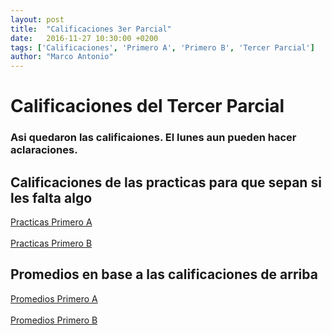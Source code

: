 ```yaml
---
layout: post
title:  "Calificaciones 3er Parcial"
date:   2016-11-27 10:30:00 +0200
tags: ['Calificaciones', 'Primero A', 'Primero B', 'Tercer Parcial']
author: "Marco Antonio"
---
```

# Calificaciones del Tercer Parcial

### Asi quedaron las calificaiones. El lunes aun pueden hacer aclaraciones.

## Calificaciones de las practicas para que sepan si les falta algo

<a href="https://github.com/marcoC76/marcoc76.github.io/raw/master/pdf/tercerParcial%20A.pdf">Practicas Primero A</a>
<br>
<br>
<a href="https://github.com/marcoC76/marcoc76.github.io/raw/master/pdf/tercerParcial%20B.pdf">Practicas Primero B</a>

## Promedios en base a las calificaciones de arriba

<a href="https://github.com/marcoC76/marcoc76.github.io/raw/master/pdf/tercerParcialPromedios%20A.pdf">Promedios Primero A</a>
<br>
<br>
<a href="https://github.com/marcoC76/marcoc76.github.io/raw/master/pdf/tercerParcialPromedios%20B.pdf">Promedios Primero B</a>
